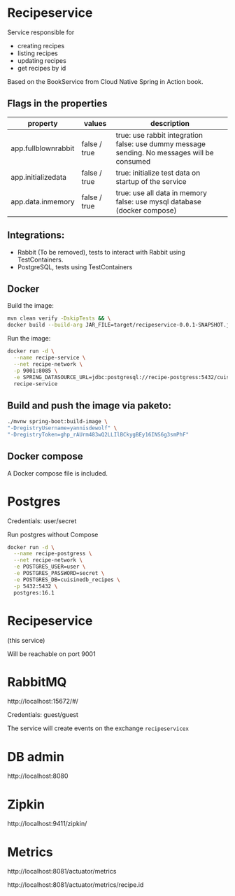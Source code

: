 # Recipeservice

Service responsible for
- creating recipes
- listing recipes
- updating recipes
- get recipes by id

Based on the BookService from Cloud Native Spring in Action book.

## Flags in the properties
| property            | values       | description                                                                                      |
|---------------------|--------------|--------------------------------------------------------------------------------------------------|
| app.fullblownrabbit | false / true | true: use rabbit integration<br/> false: use dummy message sending. No messages will be consumed |
| app.initializedata  | false / true | true: initialize test data on startup of the service                                             |                                                                                            |
| app.data.inmemory   | false / true | true: use all data in memory<br/> false: use mysql database (docker compose)                     |

## Integrations:
- Rabbit (To be removed), tests to interact with Rabbit using TestContainers.
- PostgreSQL, tests using TestContainers


## Docker

Build the image:
```bash
mvn clean verify -DskipTests && \
docker build --build-arg JAR_FILE=target/recipeservice-0.0.1-SNAPSHOT.jar -t recipe-service .
```

Run the image:
```bash
docker run -d \
  --name recipe-service \
  --net recipe-network \
  -p 9001:8085 \
  -e SPRING_DATASOURCE_URL=jdbc:postgresql://recipe-postgress:5432/cuisinedb_recipes \
  recipe-service
```

## Build and push the image via paketo: 

```bash
./mvnw spring-boot:build-image \
"-DregistryUsername=yannisdewolf" \
"-DregistryToken=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"
```

## Docker compose
A Docker compose file is included. 

# Postgres

Credentials:
user/secret

Run postgres without Compose

```bash
docker run -d \
  --name recipe-postgress \
  --net recipe-network \
  -e POSTGRES_USER=user \
  -e POSTGRES_PASSWORD=secret \
  -e POSTGRES_DB=cuisinedb_recipes \
  -p 5432:5432 \
  postgres:16.1
```
# Recipeservice
(this service)

Will be reachable on port 9001

# RabbitMQ

http://localhost:15672/#/

Credentials:
guest/guest

The service will create events on the exchange `recipeservicex`

# DB admin

http://localhost:8080

# Zipkin

http://localhost:9411/zipkin/

# Metrics
http://localhost:8081/actuator/metrics

http://localhost:8081/actuator/metrics/recipe.id

